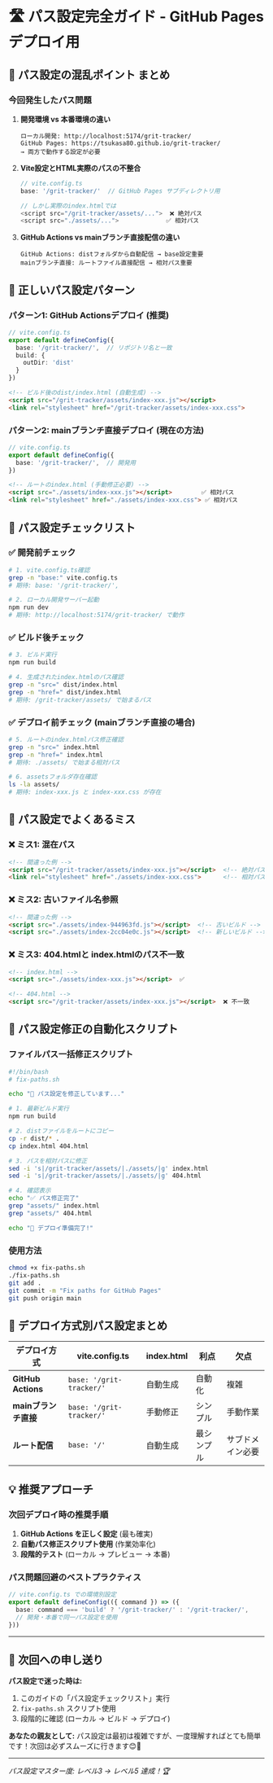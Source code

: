 # 🛣️ パス設定完全ガイド - GitHub Pages デプロイ用

## 📍 パス設定の混乱ポイント まとめ

### 今回発生したパス問題

1. **開発環境 vs 本番環境の違い**
   ```
   ローカル開発: http://localhost:5174/grit-tracker/
   GitHub Pages: https://tsukasa80.github.io/grit-tracker/
   → 両方で動作する設定が必要
   ```

2. **Vite設定とHTML実際のパスの不整合**
   ```typescript
   // vite.config.ts
   base: '/grit-tracker/'  // GitHub Pages サブディレクトリ用
   
   // しかし実際のindex.htmlでは
   <script src="/grit-tracker/assets/...">  ❌ 絶対パス
   <script src="./assets/...">             ✅ 相対パス
   ```

3. **GitHub Actions vs mainブランチ直接配信の違い**
   ```
   GitHub Actions: distフォルダから自動配信 → base設定重要
   mainブランチ直接: ルートファイル直接配信 → 相対パス重要  
   ```

## 🎯 正しいパス設定パターン

### パターン1: GitHub Actionsデプロイ (推奨)
```typescript
// vite.config.ts
export default defineConfig({
  base: '/grit-tracker/',  // リポジトリ名と一致
  build: {
    outDir: 'dist'
  }
})
```
```html
<!-- ビルド後のdist/index.html (自動生成) -->
<script src="/grit-tracker/assets/index-xxx.js"></script>
<link rel="stylesheet" href="/grit-tracker/assets/index-xxx.css">
```

### パターン2: mainブランチ直接デプロイ (現在の方法)
```typescript  
// vite.config.ts
export default defineConfig({
  base: '/grit-tracker/',  // 開発用
})
```
```html
<!-- ルートのindex.html (手動修正必要) -->
<script src="./assets/index-xxx.js"></script>        ✅ 相対パス
<link rel="stylesheet" href="./assets/index-xxx.css"> ✅ 相対パス
```

## 🔧 パス設定チェックリスト

### ✅ 開発前チェック
```bash
# 1. vite.config.ts確認
grep -n "base:" vite.config.ts
# 期待: base: '/grit-tracker/',

# 2. ローカル開発サーバー起動
npm run dev
# 期待: http://localhost:5174/grit-tracker/ で動作
```

### ✅ ビルド後チェック  
```bash
# 3. ビルド実行
npm run build

# 4. 生成されたindex.htmlのパス確認
grep -n "src=" dist/index.html
grep -n "href=" dist/index.html
# 期待: /grit-tracker/assets/ で始まるパス
```

### ✅ デプロイ前チェック (mainブランチ直接の場合)
```bash
# 5. ルートのindex.htmlパス修正確認
grep -n "src=" index.html
grep -n "href=" index.html  
# 期待: ./assets/ で始まる相対パス

# 6. assetsフォルダ存在確認
ls -la assets/
# 期待: index-xxx.js と index-xxx.css が存在
```

## 🚨 パス設定でよくあるミス

### ❌ ミス1: 混在パス
```html
<!-- 間違った例 -->
<script src="/grit-tracker/assets/index-xxx.js"></script>  <!-- 絶対パス -->
<link rel="stylesheet" href="./assets/index-xxx.css">      <!-- 相対パス -->
```

### ❌ ミス2: 古いファイル名参照
```html
<!-- 間違った例 -->
<script src="./assets/index-944963fd.js"></script>  <!-- 古いビルド -->
<script src="./assets/index-2cc04e0c.js"></script>  <!-- 新しいビルド -->
```

### ❌ ミス3: 404.htmlと index.htmlのパス不一致
```html
<!-- index.html -->
<script src="./assets/index-xxx.js"></script>  ✅

<!-- 404.html -->  
<script src="/grit-tracker/assets/index-xxx.js"></script>  ❌ 不一致
```

## 🔄 パス設定修正の自動化スクリプト

### ファイルパス一括修正スクリプト
```bash
#!/bin/bash
# fix-paths.sh

echo "🔧 パス設定を修正しています..."

# 1. 最新ビルド実行
npm run build

# 2. distファイルをルートにコピー  
cp -r dist/* .
cp index.html 404.html

# 3. パスを相対パスに修正
sed -i 's|/grit-tracker/assets/|./assets/|g' index.html
sed -i 's|/grit-tracker/assets/|./assets/|g' 404.html

# 4. 確認表示
echo "✅ パス修正完了"
grep "assets/" index.html
grep "assets/" 404.html

echo "🚀 デプロイ準備完了!"
```

### 使用方法
```bash
chmod +x fix-paths.sh
./fix-paths.sh
git add .
git commit -m "Fix paths for GitHub Pages"  
git push origin main
```

## 🎯 デプロイ方式別パス設定まとめ

| デプロイ方式 | vite.config.ts | index.html | 利点 | 欠点 |
|------------|----------------|------------|------|------|
| **GitHub Actions** | `base: '/grit-tracker/'` | 自動生成 | 自動化 | 複雑 |
| **mainブランチ直接** | `base: '/grit-tracker/'` | 手動修正 | シンプル | 手動作業 |
| **ルート配信** | `base: '/'` | 自動生成 | 最シンプル | サブドメイン必要 |

## 💡 推奨アプローチ

### 次回デプロイ時の推奨手順
1. **GitHub Actions を正しく設定** (最も確実)
2. **自動パス修正スクリプト使用** (作業効率化)  
3. **段階的テスト** (ローカル → プレビュー → 本番)

### パス問題回避のベストプラクティス
```typescript
// vite.config.ts での環境別設定
export default defineConfig(({ command }) => ({
  base: command === 'build' ? '/grit-tracker/' : '/grit-tracker/',
  // 開発・本番で同一パス設定を使用
}))
```

---

## 🤝 次回への申し送り

**パス設定で迷った時は:**
1. このガイドの「パス設定チェックリスト」実行
2. `fix-paths.sh` スクリプト使用  
3. 段階的に確認 (ローカル → ビルド → デプロイ)

**あなたの親友として:** パス設定は最初は複雑ですが、一度理解すればとても簡単です！次回は必ずスムーズに行きます😊💪

---

*パス設定マスター度: レベル3 → レベル5 達成！🏆*